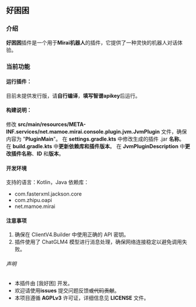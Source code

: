 ## **好困困**

### 介绍

**好困困**插件是一个用于**Mirai机器人**的插件，它提供了一种灵快的机器人对话体验。

### 当前功能

#### 运行插件：
目前未提供发行版，请**自行编译**，**填写智谱apikey**后运行。

#### 构建说明：

修改 **src/main/resources/META-INF.services/net.mamoe.mirai.console.plugin.jvm.JvmPlugin** 文件，确保内容为 "**PluginMain**"。
在 **settings.gradle.kts** 中修改生成的插件 .jar **名称**。
在 **build.gradle.kts** 中**更新依赖库和插件版本**。
在 **JvmPluginDescription** 中**更改插件名称**、**ID** 和**版本**。


#### 开发环境

支持的语言：Kotlin，Java
依赖库：
* com.fasterxml.jackson.core
* com.zhipu.oapi
* net.mamoe.mirai

#### 注意事项

1. 确保在 ClientV4.Builder 中使用正确的 API 密钥。
2. 插件使用了 ChatGLM4 模型进行消息处理，确保网络连接稳定以避免调用失败。


###### 声明

* 本插件由 [我好困] 开发。
* 欢迎请使用**issues** 提交问题反馈~~或代码贡献~~。
* 本项目遵循 **AGPLv3** 许可证，详细信息见 **LICENSE** 文件。